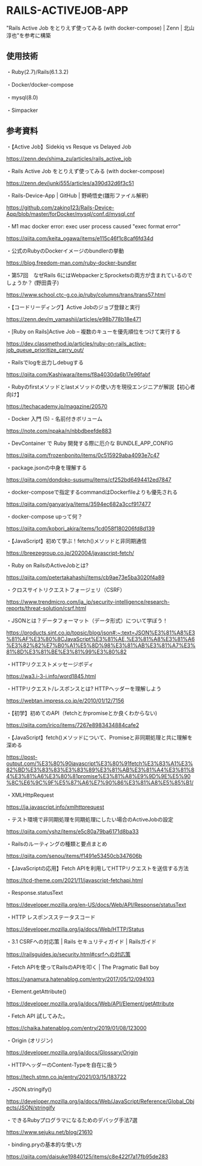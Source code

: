 # RAILS-ACTIVEJOB-APP
"Rails Active Job をとりえず使ってみる (with docker-compose) | Zenn | 北山淳也"を参考に構築

## 使用技術
・Ruby(2.7)/Rails(6.1.3.2)

・Docker/docker-compose

・mysql(8.0)

・Simpacker

## 参考資料
・【Active Job】Sidekiq vs Resque vs Delayed Job

https://zenn.dev/shima_zu/articles/rails_active_job

・Rails Active Job をとりえず使ってみる (with docker-compose)

https://zenn.dev/junki555/articles/a390d32d6f3c51

・Rails-Device-App | GitHub | 野崎悟史(雛形ファイル解釈)

https://github.com/zakino123/Rails-Device-App/blob/master/forDocker/mysql/conf.d/mysql.cnf

・M1 mac docker error: exec user process caused "exec format error"

https://qiita.com/keita_ogawa/items/e115c46f1c8caf6fd34d

・公式のRubyのDockerイメージのbundlerの挙動

https://blog.freedom-man.com/ruby-docker-bundler

・第57回　なぜRails 6にはWebpackerとSprocketsの両方が含まれているのでしょうか？ (野田貴子)

https://www.school.ctc-g.co.jp/ruby/columns/trans/trans57.html

・【コードリーディング】Active Jobのジョブ登録と実行

https://zenn.dev/m_yamashii/articles/e98b778b18e471

・[Ruby on Rails]Active Job – 複数のキューを優先順位をつけて実行する

https://dev.classmethod.jp/articles/ruby-on-rails_active-job_queue_prioritize_carry_out/

・Railsでlogを出力しdebugする

https://qiita.com/Kashiwara/items/f8a4030da6b17e96fabf

・Rubyのfirstメソッドとlastメソッドの使い方を現役エンジニアが解説【初心者向け】

https://techacademy.jp/magazine/20570

・Docker 入門 (5) - 名前付きボリューム

https://note.com/npaka/n/nbbdbeefde883

・DevContainer で Ruby 開発する際に厄介な BUNDLE_APP_CONFIG

https://qiita.com/frozenbonito/items/0c515929aba4093e7c47

・package.jsonの中身を理解する

https://qiita.com/dondoko-susumu/items/cf252bd6494412ed7847

・docker-composeで指定するcommandはDockerfileよりも優先される

https://qiita.com/ganyariya/items/3594ec682a3ccf917477

・docker-compose upって何？

https://qiita.com/kobori_akira/items/1cd058f180206fd8d139

・【JavaScript】初めて学ぶ！fetch()メソッドと非同期通信

https://breezegroup.co.jp/202004/javascript-fetch/

・Ruby on RailsのActiveJobとは?

https://qiita.com/petertakahashi/items/cb9ae73e5ba3020f4a89

・クロスサイトリクエストフォージェリ（CSRF）

https://www.trendmicro.com/ja_jp/security-intelligence/research-reports/threat-solution/csrf.html

・JSONとは？データフォーマット（データ形式）について学ぼう！

https://products.sint.co.jp/topsic/blog/json#:~:text=JSON%E3%81%A8%E3%81%AF%E3%80%8CJavaScript%E3%81%AE,%E3%81%A8%E3%81%A6%E3%82%82%E7%B0%A1%E5%8D%98%E3%81%AB%E3%81%A7%E3%81%8D%E3%81%BE%E3%81%99%E3%80%82

・HTTPリクエストメッセージボディ

https://wa3.i-3-i.info/word1845.html

・HTTPリクエスト/レスポンスとは? HTTPヘッダーを理解しよう

https://webtan.impress.co.jp/e/2010/01/12/7156

・【初学】初めてのAPI（fetchとかpromiseとか良くわからない)

https://qiita.com/irico/items/7267e8983434884cafe2

・【JavaScript】fetch()メソッドについて、Promiseと非同期処理と共に理解を深める

https://post-output.com/%E3%80%90javascript%E3%80%91fetch%E3%83%A1%E3%82%BD%E3%83%83%E3%83%89%E3%81%AB%E3%81%A4%E3%81%84%E3%81%A6%E3%80%81promise%E3%81%A8%E9%9D%9E%E5%90%8C%E6%9C%9F%E5%87%A6%E7%90%86%E3%81%A8%E5%85%B1/

・XMLHttpRequest

https://ja.javascript.info/xmlhttprequest

・テスト環境で非同期処理を同期処理にしたい場合のActiveJobの設定

https://qiita.com/yshz/items/e5c80a79ba6171d8ba33

・Railsのルーティングの種類と要点まとめ

https://qiita.com/senou/items/f1491e53450cb347606b

・【JavaScriptの応用】Fetch APIを利用してHTTPリクエストを送信する方法

https://tcd-theme.com/2021/11/javascript-fetchapi.html

・Response.statusText

https://developer.mozilla.org/en-US/docs/Web/API/Response/statusText

・HTTP レスポンスステータスコード

https://developer.mozilla.org/ja/docs/Web/HTTP/Status

・3.1 CSRFへの対応策 | Rails セキュリティガイド | Railsガイド

https://railsguides.jp/security.html#csrfへの対応策

・Fetch APIを使ってRailsのAPIを叩く | The Pragmatic Ball boy

https://yanamura.hatenablog.com/entry/2017/05/12/094103

・Element.getAttribute()

https://developer.mozilla.org/ja/docs/Web/API/Element/getAttribute

・Fetch API 試してみた。

https://chaika.hatenablog.com/entry/2019/01/08/123000

・Origin (オリジン)

https://developer.mozilla.org/ja/docs/Glossary/Origin

・HTTPヘッダーのContent-Typeを自在に扱う

https://tech.stmn.co.jp/entry/2021/03/15/183722

・JSON.stringify()

https://developer.mozilla.org/ja/docs/Web/JavaScript/Reference/Global_Objects/JSON/stringify

・できるRubyプログラマになるためのデバッグ手法7選

https://www.sejuku.net/blog/21610

・binding.pryの基本的な使い方

https://qiita.com/daisuke19840125/items/c8e422f7a17fb95de283
